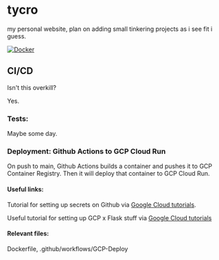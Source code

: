 # tycro

my personal website, plan on adding small tinkering projects as i see fit i guess.

[![Docker](https://github.com/croozelberryTea/tycro/actions/workflows/GCP-Deploy.yml/badge.svg)](https://github.com/croozelberryTea/tycro/actions/workflows/GCP-Deploy.yml)

## CI/CD
Isn't this overkill?

Yes.
### Tests:
Maybe some day.

### Deployment: Github Actions to GCP Cloud Run

On push to main, Github Actions builds a container and pushes it to GCP Container Registry. Then it will deploy that container to GCP Cloud Run. 

#### Useful links:

Tutorial for setting up secrets on Github via [Google Cloud tutorials](https://cloud.google.com/community/tutorials/cicd-cloud-run-github-actions).

Useful tutorial for setting up GCP x Flask stuff via [Google Cloud tutorials](https://cloud.google.com/run/docs/quickstarts/build-and-deploy/python)

#### Relevant files:
Dockerfile, .github/workflows/GCP-Deploy
